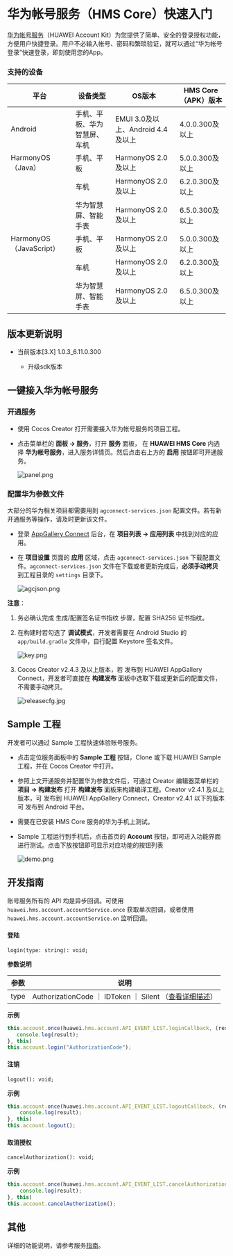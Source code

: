 # 华为帐号服务（HMS Core）快速入门

[华为帐号服务](https://developer.huawei.com/consumer/cn/hms/huawei-accountkit)（HUAWEI Account Kit）为您提供了简单、安全的登录授权功能，方便用户快捷登录。用户不必输入帐号、密码和繁琐验证，就可以通过“华为帐号登录”快速登录，即刻使用您的App。

### 支持的设备

|平台|设备类型|OS版本|HMS Core（APK）版本|
|-|-|-|-|
|Android|手机、平板、华为智慧屏、车机|EMUI 3.0及以上、Android 4.4及以上|4.0.0.300及以上|
|HarmonyOS（Java）|手机、平板|HarmonyOS 2.0及以上|5.0.0.300及以上|
||车机|HarmonyOS 2.0及以上|6.2.0.300及以上|
||华为智慧屏、智能手表|HarmonyOS 2.0及以上|6.5.0.300及以上|
|HarmonyOS（JavaScript）|手机、平板|HarmonyOS 2.0及以上|5.0.0.300及以上|
||车机|HarmonyOS 2.0及以上|6.2.0.300及以上|
||华为智慧屏、智能手表|HarmonyOS 2.0及以上|6.5.0.300及以上|

## 版本更新说明

- 当前版本[3.X] 1.0.3_6.11.0.300

    - 升级sdk版本

## 一键接入华为帐号服务

### 开通服务

- 使用 Cocos Creator 打开需要接入华为帐号服务的项目工程。

- 点击菜单栏的 **面板 -> 服务**，打开 **服务** 面板， 在 **HUAWEI HMS Core** 内选择 **华为帐号服务**，进入服务详情页。然后点击右上方的 **启用** 按钮即可开通服务。

    ![panel.png](hms-account/panel.png)

### 配置华为参数文件

大部分的华为相关项目都需要用到 `agconnect-services.json` 配置文件。若有新开通服务等操作，请及时更新该文件。

- 登录 [AppGallery Connect](https://developer.huawei.com/consumer/cn/service/josp/agc/index.html) 后台，在 **项目列表 -> 应用列表** 中找到对应的应用。

- 在 **项目设置** 页面的 **应用** 区域，点击 `agconnect-services.json` 下载配置文件。`agconnect-services.json` 文件在下载或者更新完成后，**必须手动拷贝** 到工程目录的 `settings` 目录下。

    ![agcjson.png](hms-account/agcjson.png)

**注意**：

1. 务必确认完成 生成/配置签名证书指纹 步骤，配置 SHA256 证书指纹。

2. 在构建时若勾选了 **调试模式**，开发者需要在 Android Studio 的 `app/build.gradle` 文件中，自行配置 Keystore 签名文件。

    ![key.png](hms-account/key.png)

1. Cocos Creator v2.4.3 及以上版本，若 发布到 HUAWEI AppGallery Connect，开发者可直接在 **构建发布** 面板中选取下载或更新后的配置文件，不需要手动拷贝。

    ![releasecfg.jpg](hms-account/releasecfg.jpg)

## Sample 工程

开发者可以通过 Sample 工程快速体验账号服务。

- 点击定位服务面板中的 **Sample 工程** 按钮，Clone 或下载 HUAWEI Sample 工程，并在 Cocos Creator 中打开。

- 参照上文开通服务并配置华为参数文件后，可通过 Creator 编辑器菜单栏的 **项目 -> 构建发布** 打开 **构建发布** 面板来构建编译工程。Creator v2.4.1 及以上版本，可 发布到 HUAWEI AppGallery Connect，Creator v2.4.1 以下的版本可 发布到 Android 平台。

- 需要在已安装 HMS Core 服务的华为手机上测试。

- Sample 工程运行到手机后，点击首页的 **Account** 按钮，即可进入功能界面进行测试。点击下放按钮即可显示对应功能的按钮列表

    ![demo.png](hms-account/demo.png)

## 开发指南

账号服务所有的 API 均是异步回调。可使用 `huawei.hms.account.accountService.once` 获取单次回调，或者使用 `huawei.hms.account.accountService.on` 监听回调。

#### 登陆

`login(type: string): void;`

**参数说明**

|参数|说明|
|-|-|
|type|AuthorizationCode ｜ IDToken ｜ Silent （[查看详细描述](https://developer.huawei.com/consumer/cn/doc/development/HMSCore-Guides/dev-guide-account-0000001050048888)）|

**示例**

```JavaScript
this.account.once(huawei.hms.account.API_EVENT_LIST.loginCallback, (result: huawei.hms.account.ApiCbResult) => {
   console.log(result);
}, this)
this.account.login("AuthorizationCode");
```

#### 注销

`logout(): void;`

**示例**

```JavaScript
this.account.once(huawei.hms.account.API_EVENT_LIST.logoutCallback, (result: huawei.hms.account.ApiCbResult) => {
    console.log(result);
}, this)
this.account.logout();
```

#### 取消授权

`cancelAuthorization(): void;`

**示例**

```JavaScript
this.account.once(huawei.hms.account.API_EVENT_LIST.cancelAuthorizationCallback, (result: huawei.hms.account.ApiCbResult) => {
    console.log(result);
}, this)
this.account.cancelAuthorization();
```

## 其他

详细的功能说明，请参考服务[指南](https://developer.huawei.com/consumer/cn/doc/development/HMSCore-Guides/dev-guide-account-0000001050048888)。




